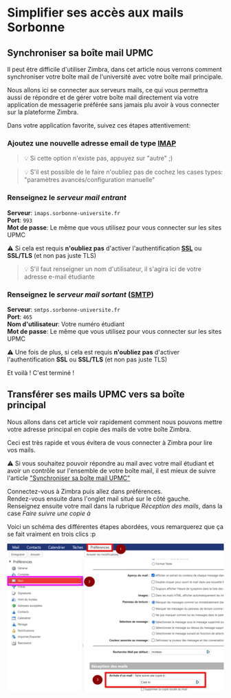 # Simplifier ses accès aux mails Sorbonne

## Synchroniser sa boîte mail UPMC

Il peut être difficile d'utiliser Zimbra, dans cet article nous verrons comment synchroniser votre boîte mail de l'université avec votre boîte mail principale.

Nous allons ici se connecter aux serveurs mails, ce qui vous permettra aussi de répondre et de gérer votre boîte mail directement via votre application de messagerie préférée sans jamais plu avoir à vous connecter sur la plateforme Zimbra.

Dans votre application favorite, suivez ces étapes attentivement:

### Ajoutez une nouvelle adresse email de type [**IMAP**](https://fr.wikipedia.org/wiki/Internet_Message_Access_Protocol)

>💡 Si cette option n'existe pas, appuyez sur "autre" ;)

>💡 S'il est possible de le faire n'oubliez pas de cochez les cases types: "paramètres avancés/configuration manuelle"

### Renseignez le **_serveur mail entrant_**

**Serveur**: `imaps.sorbonne-universite.fr`  
**Port**: `993`  
**Mot de passe**: Le même que vous utilisez pour vous connecter sur les sites UPMC

⚠️ Si cela est requis **n'oubliez pas** d'activer l'authentification [**SSL**](https://www.websecurity.digicert.com/security-topics/what-is-ssl-tls-https) ou **SSL/TLS** (et non pas juste TLS)

>💡 S'il faut renseigner un nom d'utilisateur, il s'agira ici de votre adresse e-mail étudiante

### Renseignez le **_serveur mail sortant_** ([SMTP](https://en.wikipedia.org/wiki/Simple_Mail_Transfer_Protocol))

**Serveur**: `smtps.sorbonne-universite.fr`  
**Port**: `465`  
**Nom d'utilisateur**: Votre numéro étudiant  
**Mot de passe**: Le même que vous utilisez pour vous connecter sur les sites UPMC  

⚠️ Une fois de plus, si cela est requis **n'oubliez pas** d'activer l'authentification **SSL** ou **SSL/TLS** (et non pas juste TLS)  

Et voilà ! C'est terminé !


## Transférer ses mails UPMC vers sa boîte principal

Nous allons dans cet article voir rapidement comment nous pouvons mettre votre adresse principal en copie des mails de votre boîte Zimbra.

Ceci est très rapide et vous évitera de vous connecter à Zimbra pour lire vos mails.

⚠️ Si vous souhaitez pouvoir répondre au mail avec votre mail étudiant et avoir un contrôle sur l'ensemble de votre boîte mail, il est mieux de suivre l'article ["Synchroniser sa boîte mail UPMC"](#synchroniser-sa-boîte-mail-upmc)

Connectez-vous à Zimbra puis allez dans préférences.  
Rendez-vous ensuite dans l'onglet mail situé sur le côté gauche.  
Renseignez ensuite votre mail dans la rubrique *Réception des mails*, dans la case *Faire suivre une copie à*

Voici un schéma des différentes étapes abordées, vous remarquerez que ça se fait vraiment en trois clics :p

![Image: Copie à l'arrivée d'un mail Zimbra](content/Zimbra_copie_mail.png)